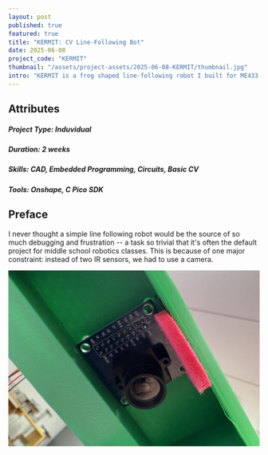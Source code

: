 ```yaml
---
layout: post
published: true
featured: true
title: "KERMIT: CV Line-Following Bot"
date: 2025-06-08
project_code: "KERMIT"
thumbnail: "/assets/project-assets/2025-06-08-KERMIT/thumbnail.jpg"
intro: "KERMIT is a frog shaped line-following robot I built for ME433, Advanced Mechatronics. It features an ov7670 camera module as well as two DC motors for differential drive control. KERMIT won 1st place for 'fastest lap' against 60 other student-built bots with a time of 76 seconds."
---
```

## Attributes
##### Project Type: Induvidual
##### Duration: 2 weeks
##### Skills: CAD, Embedded Programming, Circuits, Basic CV
##### Tools: Onshape, C Pico SDK

## Preface
I never thought a simple line following robot would be the source of so much debugging and frustration -- a task so trivial that it's often the default project for middle school robotics classes. This is because of one major constraint: instead of two IR sensors, we had to use a camera. 

![Camera](/assets/project-assets/2025-06-08-KERMIT/camera.jpg)



